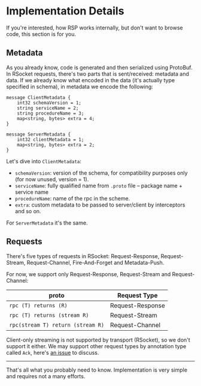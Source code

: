 # Implementation Details
If you're interested, how RSP works internally, but don't want to browse code, this section is for you.

## Metadata
As you already know, code is generated and then serialized using ProtoBuf. In RSocket requests, there's two parts that
is sent/received: metadata and data. If we already know what encoded in the data (it's actually type specified in schema),
in metadata we encode the following:
```
message ClientMetadata {
    int32 schemaVersion = 1;
    string serviceName = 2;
    string procedureName = 3;
    map<string, bytes> extra = 4;
}

message ServerMetadata {
    int32 clientMetadata = 1;
    map<string, bytes> extra = 2;
}
```

Let's dive into `ClientMetadata`:
- `schemaVersion`: version of the schema, for compatibility purposes only (for now unused, version = 1).
- `serviceName`: fully qualified name from `.proto` file – package name + service name
- `procedureName`: name of the rpc in the scheme.
- `extra`: custom metadata to be passed to server/client by interceptors and so on.

For `ServerMetadata` it's the same.

## Requests
There's five types of requests in RSocket: Request-Response, Request-Stream, Request-Channel, Fire-And-Forget 
and Metadata-Push.

For now, we support only Request-Response, Request-Stream and Request-Channel:

| proto                             | Request Type     |
|-----------------------------------|------------------|
| `rpc (T) returns (R)`             | Request-Response |
| `rpc (T) returns (stream R)`      | Request-Stream   |
| `rpc(stream T) return (stream R)` | Request-Channel  |

Client-only streaming is not supported by transport (RSocket), so we don't support it either. We may support other
request types by annotation type called `Ack`, here's [an issue](https://github.com/timemates/rsp/issues/9) to discuss.


___________________________________


That's all what you probably need to know. Implementation is very simple and requires not a many efforts.





